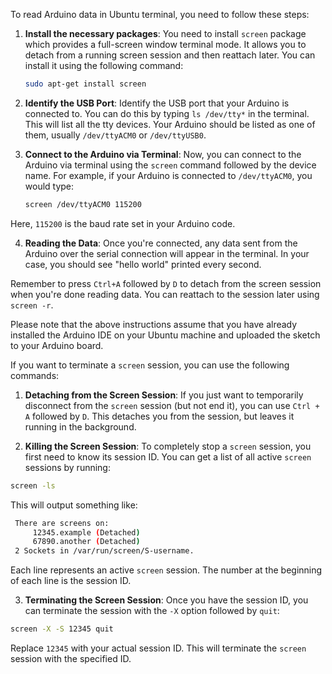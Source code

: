 To read Arduino data in Ubuntu terminal, you need to follow these steps:

1. **Install the necessary packages**: You need to install `screen` package which provides a full-screen window terminal mode. It allows you to detach from a running screen session and then reattach later. You can install it using the following command:
   ```bash
   sudo apt-get install screen
   ```

2. **Identify the USB Port**: Identify the USB port that your Arduino is connected to. You can do this by typing `ls /dev/tty*` in the terminal. This will list all the tty devices. Your Arduino should be listed as one of them, usually `/dev/ttyACM0` or `/dev/ttyUSB0`.

3. **Connect to the Arduino via Terminal**: Now, you can connect to the Arduino via terminal using the `screen` command followed by the device name. For example, if your Arduino is connected to `/dev/ttyACM0`, you would type:
   ```bash
   screen /dev/ttyACM0 115200
   ```
  Here, `115200` is the baud rate set in your Arduino code.

4. **Reading the Data**: Once you're connected, any data sent from the Arduino over the serial connection will appear in the terminal. In your case, you should see "hello world" printed every second.

Remember to press `Ctrl+A` followed by `D` to detach from the screen session when you're done reading data. You can reattach to the session later using `screen -r`.

Please note that the above instructions assume that you have already installed the Arduino IDE on your Ubuntu machine and uploaded the sketch to your Arduino board.


If you want to terminate a `screen` session, you can use the following commands:

1. **Detaching from the Screen Session**: If you just want to temporarily disconnect from the `screen` session (but not end it), you can use `Ctrl + A` followed by `D`. This detaches you from the session, but leaves it running in the background.

2. **Killing the Screen Session**: To completely stop a `screen` session, you first need to know its session ID. You can get a list of all active `screen` sessions by running:
  ```bash
  screen -ls
  ```
  This will output something like:
  ```bash
   There are screens on:
       12345.example (Detached)
       67890.another (Detached)
   2 Sockets in /var/run/screen/S-username.
  ```
  Each line represents an active `screen` session. The number at the beginning of each line is the session ID.

3. **Terminating the Screen Session**: Once you have the session ID, you can terminate the session with the `-X` option followed by `quit`:
  ```bash
  screen -X -S 12345 quit
  ```
  Replace `12345` with your actual session ID. This will terminate the `screen` session with the specified ID.
